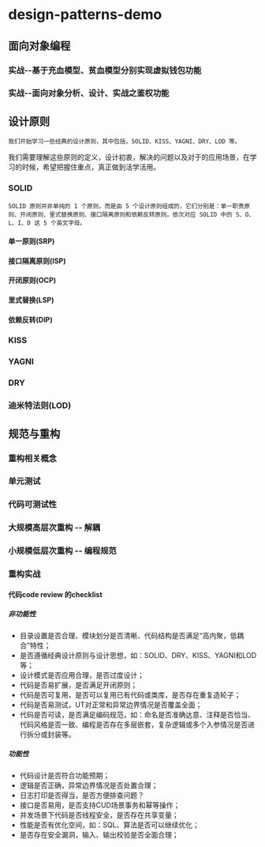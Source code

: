 # design-patterns-demo

## 面向对象编程

### 实战--基于充血模型、贫血模型分别实现虚拟钱包功能

### 实战--面向对象分析、设计、实战之鉴权功能

## 设计原则

    我们开始学习一些经典的设计原则，其中包括，SOLID、KISS、YAGNI、DRY、LOD 等。

我们需要理解这些原则的定义，设计初衷，解决的问题以及对于的应用场景，在学习的时候，希望把握住重点，真正做到活学活用。

### SOLID

    SOLID 原则并非单纯的 1 个原则，而是由 5 个设计原则组成的，它们分别是：单一职责原则、开闭原则、里式替换原则、接口隔离原则和依赖反转原则，依次对应 SOLID 中的 S、O、L、I、D 这 5 个英文字母。

#### 单一原则(SRP)

#### 接口隔离原则(ISP)

#### 开闭原则(OCP)

#### 里式替换(LSP)

#### 依赖反转(DIP)

### KISS

### YAGNI

### DRY

### 迪米特法则(LOD)

## 规范与重构

### 重构相关概念

### 单元测试

### 代码可测试性

### 大规模高层次重构 -- 解耦

### 小规模低层次重构 -- 编程规范


### 重构实战
#### 代码code review 的checklist

##### 非功能性

- 目录设置是否合理、模块划分是否清晰、代码结构是否满足“高内聚，低耦合”特性；
- 是否遵循经典设计原则与设计思想，如：SOLID、DRY、KISS、YAGNI和LOD等；
- 设计模式是否应用合理，是否过度设计；
- 代码是否易扩展，是否满足开闭原则；
- 代码是否可复用，是否可以复用已有代码或类库，是否存在重复造轮子；
- 代码是否易测试，UT对正常和异常边界情况是否覆盖全面；
- 代码是否可读，是否满足编码规范，如：命名是否准确达意、注释是否恰当、代码风格是否一致、编程是否存在多层嵌套，复杂逻辑或多个入参情况是否进行拆分或封装等。

##### 功能性

- 代码设计是否符合功能预期；
- 逻辑是否正确，异常边界情况是否处置合理；
- 日志打印是否得当，是否方便排查问题？
- 接口是否易用，是否支持CUD场景事务和幂等操作；
- 并发场景下代码是否线程安全，是否存在共享变量；
- 性能是否有优化空间，如：SQL、算法是否可以继续优化；
- 是否存在安全漏洞，输入、输出校验是否全面合理；

